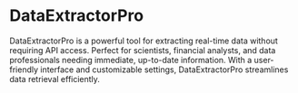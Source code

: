 # DataExtractorPro
DataExtractorPro is a powerful tool for extracting real-time data without requiring API access. Perfect for scientists, financial analysts, and data professionals needing immediate, up-to-date information. With a user-friendly interface and customizable settings, DataExtractorPro streamlines data retrieval efficiently.
